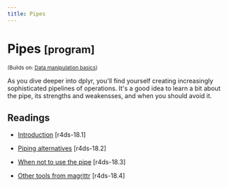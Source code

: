 ```yaml
---
title: Pipes
---
```


<!-- Generated automatically from pipes.yml. Do not edit by hand -->

# Pipes <small class='program'>[program]</small>
<small>(Builds on: [Data manipulation basics](manip-basics.md))</small>

As you dive deeper into dplyr, you'll find yourself creating increasingly
sophisticated pipelines of operations. It's a good idea to learn a bit about
the pipe, its strengths and weakensses, and when you should avoid it.

## Readings

  * [Introduction](http://r4ds.had.co.nz/pipes.html#introduction-11) [r4ds-18.1]

  * [Piping alternatives](http://r4ds.had.co.nz/pipes.html#piping-alternatives) [r4ds-18.2]

  * [When not to use the pipe](http://r4ds.had.co.nz/pipes.html#when-not-to-use-the-pipe) [r4ds-18.3]

  * [Other tools from magrittr](http://r4ds.had.co.nz/pipes.html#other-tools-from-magrittr) [r4ds-18.4]


